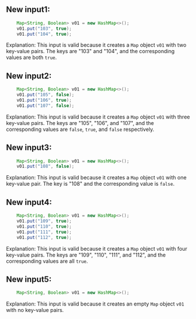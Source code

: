 ## New input1:
```java
    Map<String, Boolean> v01 = new HashMap<>();
    v01.put("103", true);
    v01.put("104", true);
```
Explanation: This input is valid because it creates a `Map` object `v01` with two key-value pairs. The keys are "103" and "104", and the corresponding values are both `true`.

## New input2:
```java
    Map<String, Boolean> v01 = new HashMap<>();
    v01.put("105", false);
    v01.put("106", true);
    v01.put("107", false);
```
Explanation: This input is valid because it creates a `Map` object `v01` with three key-value pairs. The keys are "105", "106", and "107", and the corresponding values are `false`, `true`, and `false` respectively.

## New input3:
```java
    Map<String, Boolean> v01 = new HashMap<>();
    v01.put("108", false);
```
Explanation: This input is valid because it creates a `Map` object `v01` with one key-value pair. The key is "108" and the corresponding value is `false`.

## New input4:
```java
    Map<String, Boolean> v01 = new HashMap<>();
    v01.put("109", true);
    v01.put("110", true);
    v01.put("111", true);
    v01.put("112", true);
```
Explanation: This input is valid because it creates a `Map` object `v01` with four key-value pairs. The keys are "109", "110", "111", and "112", and the corresponding values are all `true`.

## New input5:
```java
    Map<String, Boolean> v01 = new HashMap<>();
```
Explanation: This input is valid because it creates an empty `Map` object `v01` with no key-value pairs.